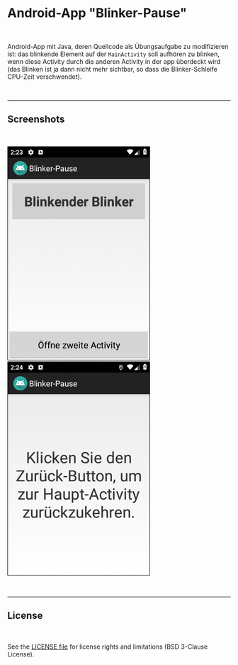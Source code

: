 # Android-App "Blinker-Pause" #

<br>

Android-App mit Java, deren Quellcode als Übungsaufgabe zu modifizieren ist:
das blinkende Element auf der `MainActivity` soll aufhören zu blinken, wenn diese Activity
durch die anderen Activity in der app überdeckt wird (das Blinken ist ja dann nicht mehr
sichtbar, so dass die Blinker-Schleife CPU-Zeit verschwendet).

<br>

----

## Screenshots ##

<br>

![Screenshot 1](screenshot_1.png) &nbsp; ![Screenshot 2](screenshot_2.png)


<br>

----

## License ##

<br>

See the [LICENSE file](LICENSE.md) for license rights and limitations (BSD 3-Clause License).

<br>
